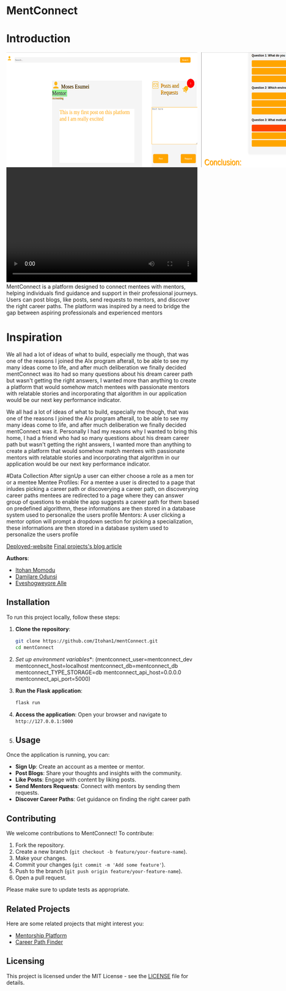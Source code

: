 # MentConnect

# Introduction
<div style="display: flex; gap: 10px;">
        <img src="Screenshot%20from%202024-07-04%2009-09-59.png" alt="screenshort from app" width="500" height="300">
        <img src="discovering%20your%20path.png" alt="app questionaire" width="500" height="300">
</div>
<video width="500" height="300" controls>
        <source src="video%20explanation%20of%20app.webm" type="video/webm">
</video>
MentConnect is a platform designed to connect mentees with mentors, helping individuals find guidance and support in their professional journeys. Users can post blogs, like posts, send requests to mentors, and discover the right career paths. The platform was inspired by a need to bridge the gap between aspiring professionals and experienced mentors

# Inspiration
We all had a lot of ideas of what to build, especially me though, that was one of the reasons I joined the Alx program afterall, to be able to see my many ideas come to life, and after much deliberation we finally decided mentConnect was ito had so many questions about his dream career path but wasn't getting the right answers, I wanted more than anything to create a platform that would somehow match mentees with passionate mentors with relatable stories and incorporating that algorithm in our application would be our next key performance indicator.

We all had a lot of ideas of what to build, especially me though, that was one of the reasons I joined the Alx program afterall, to be able to see my many ideas come to life, and after much deliberation we finally decided mentConnect was it. Personally I had my reasons why I wanted to bring this home, I had a friend who had so many questions about his dream career path but wasn't getting the right answers, I wanted more than anything to create a platform that would somehow match mentees with passionate mentors with relatable stories and incorporating that algorithm in our application would be our next key performance indicator.

#Data Collection
After signUp a user can either choose a role as a men
tor or a mentee
Mentee Profiles: For a mentee a user is directed to a page that inludes picking a career path or discoverying a career path, on discoverying career paths mentees are redirected to a page where they can answer group of questions to enable the app suggests a career path for them based on predefined algorithmn, these informations are then stored in a database system used to personalize the users profile
Mentors: A user clicking a mentor option will prompt a dropdown section for picking a specialization, these informations are then stored in a database system used to personalize the users profile

[Deployed-website](https://www.itohan.tech/mentConnect/)
[Final projects's blog article](https://www.linkedin.com/posts/itohan-momodu-48b52723a_mentconnect-is-a-project-that-helps-mentees-activity-7216744807367360514-g2Ek?utm_source=share&utm_medium=member_desktop)

**Authors**:
- [Itohan Momodu](https://www.linkedin.com/in/itohan-momodu-48b52723a/)
- [Damilare Odunsi](https://www.linkedin.com/in/ogundahunsi-damilare/)
- [Eveshogweyore Alle](https://www.linkedin.com/in/ore-35787/)

## Installation

To run this project locally, follow these steps:

1. **Clone the repository**:
    ```sh
    git clone https://github.com/Itohan1/mentConnect.git
    cd mentConnect
    ```
2. *Set up environment variables**:
    (mentconnect_user=mentconnect_dev mentconnect_host=localhost mentconnect_db=mentconnect_db mentconnect_TYPE_STORAGE=db mentconnect_api_host=0.0.0.0 mentconnect_api_port=5000)

3. **Run the Flask application**:
    ```sh
    flask run
    ```

4. **Access the application**:
    Open your browser and navigate to `http://127.0.0.1:5000`

5. ## Usage

Once the application is running, you can:

- **Sign Up**: Create an account as a mentee or mentor.
- **Post Blogs**: Share your thoughts and insights with the community.
- **Like Posts**: Engage with content by liking posts.
- **Send Mentors Requests**: Connect with mentors by sending them requests.
- **Discover Career Paths**: Get guidance on finding the right career path

## Contributing

We welcome contributions to MentConnect! To contribute:

1. Fork the repository.
2. Create a new branch (`git checkout -b feature/your-feature-name`).
3. Make your changes.
4. Commit your changes (`git commit -m 'Add some feature'`).
5. Push to the branch (`git push origin feature/your-feature-name`).
6. Open a pull request.

Please make sure to update tests as appropriate.

## Related Projects

Here are some related projects that might interest you:

- [Mentorship Platform](https://github.com/someuser/mentorship-platform)
- [Career Path Finder](https://github.com/anotheruser/career-path-finder)

## Licensing

This project is licensed under the MIT License - see the [LICENSE](LICENSE) file for details.
